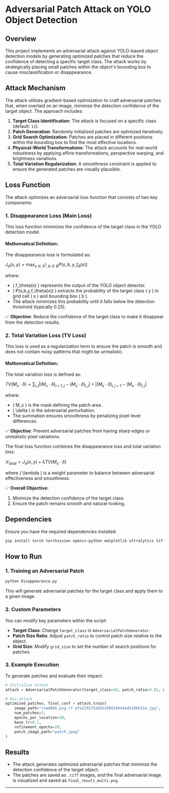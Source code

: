 

# Adversarial Patch Attack on YOLO Object Detection

## Overview

This project implements an adversarial attack against YOLO-based object detection models by generating optimized patches that reduce the confidence of detecting a specific target class. The attack works by strategically placing small patches within the object's bounding box to cause misclassification or disappearance.

## Attack Mechanism

The attack utilizes gradient-based optimization to craft adversarial patches that, when overlaid on an image, minimize the detection confidence of the target object. The approach includes:

1. **Target Class Identification**: The attack is focused on a specific class (default: `11`).
2. **Patch Generation**: Randomly initialized patches are optimized iteratively.
3. **Grid Search Optimization**: Patches are placed in different positions within the bounding box to find the most effective locations.
4. **Physical-World Transformations**: The attack accounts for real-world robustness by applying affine transformations, perspective warping, and brightness variations.
5. **Total Variation Regularization**: A smoothness constraint is applied to ensure the generated patches are visually plausible.

## Loss Function

The attack optimizes an adversarial loss function that consists of two key components:

### **1. Disappearance Loss (Main Loss)**

This loss function minimizes the confidence of the target class in the YOLO detection model.

#### **Mathematical Definition:**
The disappearance loss is formulated as:


$J_d(x,y) = \max_{s \in S^2, b \in B} P(s,b,y,f_\theta (x))$

where:
- \( f_\theta(x) \) represents the output of the YOLO object detector.
- \( P(s,b,y,f_\theta(x)) \) extracts the probability of the target class \( y \) in grid cell \( s \) and bounding box \( b \).
- The attack minimizes this probability until it falls below the detection threshold (typically 0.25).


✅ **Objective**: Reduce the confidence of the target class to make it disappear from the detection results.

### **2. Total Variation Loss (TV Loss)**

This loss is used as a regularization term to ensure the patch is smooth and does not contain noisy patterns that might be unrealistic.

#### **Mathematical Definition:**
The total variation loss is defined as:


$TV(M_x \cdot \delta) = \sum_{i,j} |(M_x \cdot \delta)_{i+1,j} - (M_x \cdot \delta)_{i,j}| + |(M_x \cdot \delta)_{i,j+1} - (M_x \cdot \delta)_{i,j}|$

where:
- \( M_x \) is the mask defining the patch area.
- \( \delta \) is the adversarial perturbation.
- The summation ensures smoothness by penalizing pixel-level differences.



✅ **Objective**: Prevent adversarial patches from having sharp edges or unrealistic pixel variations.



The final loss function combines the disappearance loss and total variation loss:

$\mathcal{L}_{\text{total}} = J_d(x,y) + \lambda TV(M_x \cdot \delta)$


where \( \lambda \) is a weight parameter to balance between adversarial effectiveness and smoothness.




✅ **Overall Objective:**

1. Minimize the detection confidence of the target class.
2. Ensure the patch remains smooth and natural-looking.

## Dependencies

Ensure you have the required dependencies installed:

```bash
pip install torch torchvision opencv-python matplotlib ultralytics tifffile
```

## How to Run

### 1. Training an Adversarial Patch

```bash
python Disappearance.py
```

This will generate adversarial patches for the target class and apply them to a given image.

### 2. Custom Parameters

You can modify key parameters within the script:

- **Target Class**: Change `target_class` in `AdversarialPatchGenerator`.
- **Patch Size Ratio**: Adjust `patch_ratio` to control patch size relative to the object.
- **Grid Size**: Modify `grid_size` to set the number of search positions for patches.

### 3. Example Execution

To generate patches and evaluate their impact:

```python
# Initialize attack
attack = AdversarialPatchGenerator(target_class=10, patch_ratio=0.02, grid_size=10)

# Run attack
optimized_patches, final_conf = attack.train(
    image_path="road666_png.rf.efa2191f5abb5266654b44edb18bb15a.jpg",
    num_patches=3,
    epochs_per_location=20,
    base_lr=0.1,
    refinement_epochs=20,
    patch_image_path="patch.jpeg"
)
```

## Results

- The attack generates optimized adversarial patches that minimize the detection confidence of the target object.
- The patches are saved as `.tiff` images, and the final adversarial image is visualized and saved as `final_result_multi.png`.


---


